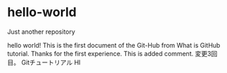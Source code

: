 # hello-world
Just another repository

hello world! This is the first document of the Git-Hub from What is GitHub tutorial.
Thanks for the first experience.
This is added comment.
変更3回目。
Gitチュートリアル
HI
